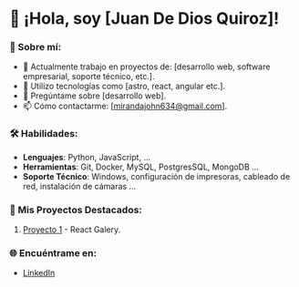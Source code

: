 # 👋 ¡Hola, soy [Juan De Dios Quiroz]!

### 🎯 Sobre mí:
- 🔭 Actualmente trabajo en proyectos de: [desarrollo web, software empresarial, soporte técnico, etc.].
- 🌱 Utilizo tecnologías como [astro, react, angular etc.].
- 💬 Pregúntame sobre [desarrollo web].
- 📫 Cómo contactarme: [mirandajohn634@gmail.com].

### 🛠️ Habilidades:
- **Lenguajes**: Python, JavaScript, ...
- **Herramientas**: Git, Docker, MySQL, PostgresSQL, MongoDB ...
- **Soporte Técnico**: Windows, configuración de impresoras, cableado de red, instalación de cámaras ...

### 🚀 Mis Proyectos Destacados:
1. [Proyecto 1](https://galeria-react-juan.up.railway.app/) - React Galery.

### 🌐 Encuéntrame en:
- [LinkedIn](https://linkedin.com/in/tu-perfil)
